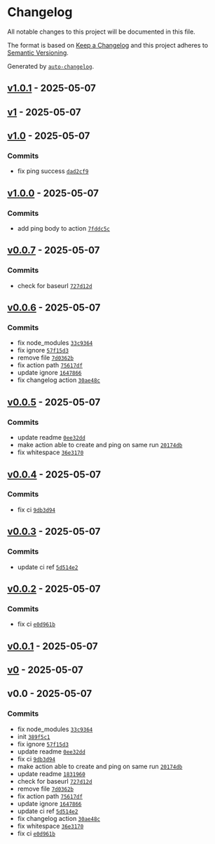 # Changelog

All notable changes to this project will be documented in this file.

The format is based on [Keep a Changelog](https://keepachangelog.com/en/1.0.0/)
and this project adheres to [Semantic Versioning](https://semver.org/spec/v2.0.0.html).

Generated by [`auto-changelog`](https://github.com/CookPete/auto-changelog).

## [v1.0.1](https://github.com/olofvndrhr/healthchecks-action/compare/v1...v1.0.1) - 2025-05-07

## [v1](https://github.com/olofvndrhr/healthchecks-action/compare/v1.0...v1) - 2025-05-07

## [v1.0](https://github.com/olofvndrhr/healthchecks-action/compare/v1.0.0...v1.0) - 2025-05-07

### Commits

- fix ping success [`dad2cf9`](https://github.com/olofvndrhr/healthchecks-action/commit/dad2cf95b8c13b8e5856581553c6363d20c540b8)

## [v1.0.0](https://github.com/olofvndrhr/healthchecks-action/compare/v0.0.7...v1.0.0) - 2025-05-07

### Commits

- add ping body to action [`7fddc5c`](https://github.com/olofvndrhr/healthchecks-action/commit/7fddc5ca3fbb527ddf22c8e380d73abe94583f71)

## [v0.0.7](https://github.com/olofvndrhr/healthchecks-action/compare/v0.0.6...v0.0.7) - 2025-05-07

### Commits

- check for baseurl [`727d12d`](https://github.com/olofvndrhr/healthchecks-action/commit/727d12d5c05cedd91d9c3255c163a6d7c5c696d3)

## [v0.0.6](https://github.com/olofvndrhr/healthchecks-action/compare/v0.0.5...v0.0.6) - 2025-05-07

### Commits

- fix node_modules [`33c9364`](https://github.com/olofvndrhr/healthchecks-action/commit/33c9364258c2caecaa5bf393bad0b2bda1fdb4c2)
- fix ignore [`57f15d3`](https://github.com/olofvndrhr/healthchecks-action/commit/57f15d3cfceeb71968571d98f83373096d7b6825)
- remove file [`7d0362b`](https://github.com/olofvndrhr/healthchecks-action/commit/7d0362b030fc01c4ff6726070d2b929ff0e68fa4)
- fix action path [`75617df`](https://github.com/olofvndrhr/healthchecks-action/commit/75617df053ed6465fed14dfcded106df6614ffbf)
- update ignore [`1647866`](https://github.com/olofvndrhr/healthchecks-action/commit/16478661db6d68ad2c02cff63bafd33accfa993b)
- fix changelog action [`30ae48c`](https://github.com/olofvndrhr/healthchecks-action/commit/30ae48c2a40786902ee021422551bb940955afd8)

## [v0.0.5](https://github.com/olofvndrhr/healthchecks-action/compare/v0.0.4...v0.0.5) - 2025-05-07

### Commits

- update readme [`0ee32dd`](https://github.com/olofvndrhr/healthchecks-action/commit/0ee32dd5ef1367c56c3015d0d3acbf7d459cae52)
- make action able to create and ping on same run [`20174db`](https://github.com/olofvndrhr/healthchecks-action/commit/20174db16bbe3ad095c5f60c272ef3ec9d431bba)
- fix whitespace [`36e3170`](https://github.com/olofvndrhr/healthchecks-action/commit/36e317044a74cca1430fd9bb9ec47dd9e383486e)

## [v0.0.4](https://github.com/olofvndrhr/healthchecks-action/compare/v0.0.3...v0.0.4) - 2025-05-07

### Commits

- fix ci [`9db3d94`](https://github.com/olofvndrhr/healthchecks-action/commit/9db3d9410e49eafc3c783184f1bd075df752db1c)

## [v0.0.3](https://github.com/olofvndrhr/healthchecks-action/compare/v0.0.2...v0.0.3) - 2025-05-07

### Commits

- update ci ref [`5d514e2`](https://github.com/olofvndrhr/healthchecks-action/commit/5d514e26249d1d55a949125e0b11daefa59b4807)

## [v0.0.2](https://github.com/olofvndrhr/healthchecks-action/compare/v0.0.1...v0.0.2) - 2025-05-07

### Commits

- fix ci [`e0d961b`](https://github.com/olofvndrhr/healthchecks-action/commit/e0d961b716a7835dff2874b36e476ec6006b7b65)

## [v0.0.1](https://github.com/olofvndrhr/healthchecks-action/compare/v0...v0.0.1) - 2025-05-07

## [v0](https://github.com/olofvndrhr/healthchecks-action/compare/v0.0...v0) - 2025-05-07

## v0.0 - 2025-05-07

### Commits

- fix node_modules [`33c9364`](https://github.com/olofvndrhr/healthchecks-action/commit/33c9364258c2caecaa5bf393bad0b2bda1fdb4c2)
- init [`389f5c1`](https://github.com/olofvndrhr/healthchecks-action/commit/389f5c16cdf17da3e0289dae457f25e27711fab9)
- fix ignore [`57f15d3`](https://github.com/olofvndrhr/healthchecks-action/commit/57f15d3cfceeb71968571d98f83373096d7b6825)
- update readme [`0ee32dd`](https://github.com/olofvndrhr/healthchecks-action/commit/0ee32dd5ef1367c56c3015d0d3acbf7d459cae52)
- fix ci [`9db3d94`](https://github.com/olofvndrhr/healthchecks-action/commit/9db3d9410e49eafc3c783184f1bd075df752db1c)
- make action able to create and ping on same run [`20174db`](https://github.com/olofvndrhr/healthchecks-action/commit/20174db16bbe3ad095c5f60c272ef3ec9d431bba)
- update readme [`1831960`](https://github.com/olofvndrhr/healthchecks-action/commit/1831960531f75b3e6e544056306e5ef949e8a5e5)
- check for baseurl [`727d12d`](https://github.com/olofvndrhr/healthchecks-action/commit/727d12d5c05cedd91d9c3255c163a6d7c5c696d3)
- remove file [`7d0362b`](https://github.com/olofvndrhr/healthchecks-action/commit/7d0362b030fc01c4ff6726070d2b929ff0e68fa4)
- fix action path [`75617df`](https://github.com/olofvndrhr/healthchecks-action/commit/75617df053ed6465fed14dfcded106df6614ffbf)
- update ignore [`1647866`](https://github.com/olofvndrhr/healthchecks-action/commit/16478661db6d68ad2c02cff63bafd33accfa993b)
- update ci ref [`5d514e2`](https://github.com/olofvndrhr/healthchecks-action/commit/5d514e26249d1d55a949125e0b11daefa59b4807)
- fix changelog action [`30ae48c`](https://github.com/olofvndrhr/healthchecks-action/commit/30ae48c2a40786902ee021422551bb940955afd8)
- fix whitespace [`36e3170`](https://github.com/olofvndrhr/healthchecks-action/commit/36e317044a74cca1430fd9bb9ec47dd9e383486e)
- fix ci [`e0d961b`](https://github.com/olofvndrhr/healthchecks-action/commit/e0d961b716a7835dff2874b36e476ec6006b7b65)

